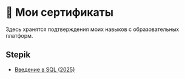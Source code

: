# 📜 Мои сертификаты
Здесь хранятся подтверждения моих навыков с образовательных платформ.

## Stepik
- [Введение в SQL (2025)](certificates/Введение%20в%20SQL%202025.pdf)



